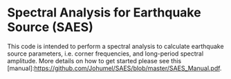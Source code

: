 # Spectral Analysis for Earthquake Source (SAES)
This code is intended to perform a spectral analysis to calculate earthquake source parameters, 
i.e. corner frequencies, and long-period spectral amplitude. More details on how to get started please see this [manual]:https://github.com/Johumel/SAES/blob/master/SAES_Manual.pdf.
